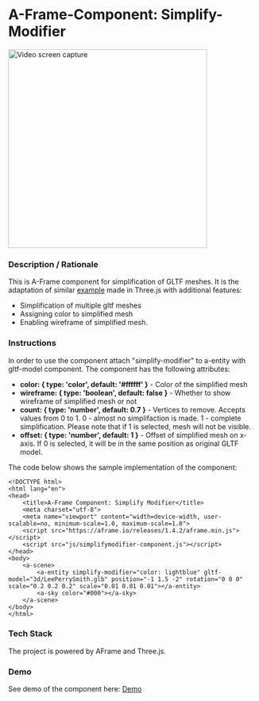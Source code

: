 # A-Frame-Component: Simplify-Modifier 
<img src="img/screenshot.gif" title="Video screen capture" alt="Video screen capture" height="400">

### **Description / Rationale**
This is A-Frame component for simplification of GLTF meshes. It is the adaptation of similar <a href="https://threejs.org/examples/webgl_modifier_simplifier.html">example</a> made in Three.js with additional features:
* Simplification of multiple gltf meshes
* Assigning color to simplified mesh
* Enabling wireframe of simplified mesh.


### **Instructions**
In order to use the component attach "simplify-modifier" to a-entity with gltf-model component. The component has the following attributes: 
* <b>color: { type: 'color', default: '#ffffff' }</b> - Color of the simplified mesh
* <b>wireframe: { type: 'boolean', default: false }</b> - Whether to show wireframe of simplified mesh or not
* <b>count: { type: 'number', default: 0.7 }</b> - Vertices to remove. Accepts values from 0 to 1. 0 - almost no simplifaction is made. 1 - complete simplification. Please note that if 1 is selected, mesh will not be visible. 
* <b>offset: { type: 'number', default: 1 }</b> - Offset of simplified mesh on x-axis. If 0 is selected, it will be in the same position as original GLTF model.

The code below shows the sample implementation of the component:
```
<!DOCTYPE html>
<html lang="en">
<head>
    <title>A-Frame Component: Simplify Modifier</title>
    <meta charset="utf-8">
    <meta name="viewport" content="width=device-width, user-scalable=no, minimum-scale=1.0, maximum-scale=1.0">
    <script src="https://aframe.io/releases/1.4.2/aframe.min.js"></script>
    <script src="js/simplifymodifier-component.js"></script>
</head>
<body>
    <a-scene>
        <a-entity simplify-modifier="color: lightblue" gltf-model="3d/LeePerrySmith.glb" position="-1 1.5 -2" rotation="0 0 0" scale="0.2 0.2 0.2" scale="0.01 0.01 0.01"></a-entity>
        <a-sky color="#000"></a-sky>
    </a-scene>
</body>
</html>
```


### **Tech Stack**
The project is powered by AFrame and Three.js.

### **Demo**
See demo of the component here: [Demo](mapbox-component.glitch.me/)
